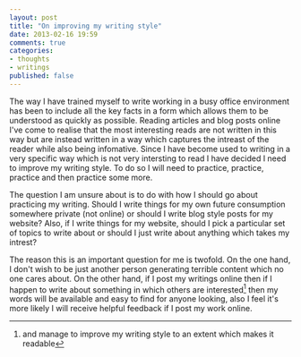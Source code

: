 ```yaml
---
layout: post
title: "On improving my writing style"
date: 2013-02-16 19:59
comments: true
categories: 
- thoughts
- writings
published: false
---
```


The way I have trained myself to write working in a busy office environment has been to include all the key facts in a form which allows them to be understood as quickly as possible. Reading articles and blog posts online I've come to realise that the most interesting reads are not written in this way but are instead written in a way which captures the intreast of the reader while also being infomative. Since I have become used to writing in a very specific way which is not very intersting to read I have decided I need to improve my writing style. To do so I will need to practice, practice, practice and then practice some more.

The question I am unsure about is to do with how I should go about practicing my writing. Should I write things for my own future consumption somewhere private (not online) or should I write blog style posts for my website? Also, if I write things for my website, should I pick a particular set of topics to write about or should I just write about anything which takes my intrest?

The reason this is an important question for me is twofold. On the one hand, I don't wish to be just another person generating terrible content which no one cares about. On the other hand, if I post my writings online then if I happen to write about something in which others are interested[^1] then my words will be available and easy to find for anyone looking, also I feel it's more likely I will receive helpful feedback if I post my work online.

[^1]: and manage to improve my writing style to an extent which makes it readable